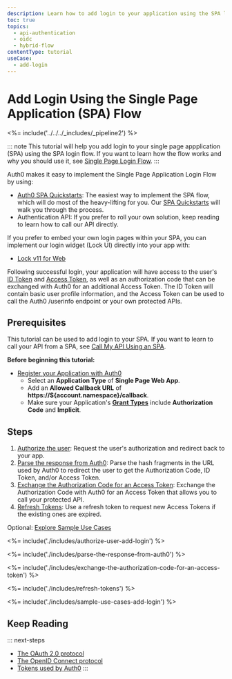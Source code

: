 ```yaml
---
description: Learn how to add login to your application using the SPA login flow.
toc: true
topics:
  - api-authentication
  - oidc
  - hybrid-flow
contentType: tutorial
useCase:
  - add-login
---
```

# Add Login Using the Single Page Application (SPA) Flow

<%= include('../../../_includes/_pipeline2') %>

::: note
This tutorial will help you add login to your single page appplication (SPA) using the SPA login flow. If you want to learn how the flow works and why you should use it, see [Single Page Login Flow](/flows/concepts/single-page-login-flow).
:::

Auth0 makes it easy to implement the Single Page Application Login Flow by using:

* [Auth0 SPA Quickstarts](/libraries): The easiest way to implement the SPA flow, which will do most of the heavy-lifting for you. Our [SPA Quickstarts](/quickstart/spa) will walk you through the process.
* Authentication API: If you prefer to roll your own solution, keep reading to learn how to call our API directly.

If you prefer to embed your own login pages within your SPA, you can implement our login widget (Lock UI) directly into your app with:

* [Lock v11 for Web](/libraries/lock/v11)

Following successful login, your application will have access to the user's [ID Token](/tokens/id-token) and [Access Token](/tokens/overview-access-tokens), as well as an authorization code that can be exchanged with Auth0 for an additional Access Token. The ID Token will contain basic user profile information, and the Access Token can be used to call the Auth0 /userinfo endpoint or your own protected APIs.

## Prerequisites

This tutorial can be used to add login to your SPA. If you want to learn to call your API from a SPA, see [Call My API Using an SPA](/flows/guides/single-page-login-flow/call-api-using-single-page-app).

**Before beginning this tutorial:**

* [Register your Application with Auth0](applications/spa)
    * Select an **Application Type** of **Single Page Web App**.
    * Add an **Allowed Callback URL** of **https://${account.namespace}/callback**.
    * Make sure your Application's **[Grant Types](/applications/application-grant-types#how-to-edit-the-application-s-grant_types-property)** include **Authorization Code** and **Implicit**.

## Steps

1. [Authorize the user](#authorize-the-user): Request the user's authorization and redirect back to your app.
1. [Parse the response from Auth0](#parse-the-response-from-auth0): Parse the hash fragments in the URL used by Auth0 to redirect the user to get the Authorization Code, ID Token, and/or Access Token.
1. [Exchange the Authorization Code for an Access Token](#exchange-the-authorization-code-for-an-access-token): Exchange the Authorization Code with Auth0 for an Access Token that allows you to call your protected API.
1. [Refresh Tokens](#refresh-tokens): Use a refresh token to request new Access Tokens if the existing ones are expired.

Optional: [Explore Sample Use Cases](#sample-use-cases)

<%= include('./includes/authorize-user-add-login') %>

<%= include('./includes/parse-the-response-from-auth0') %>

<%= include('./includes/exchange-the-authorization-code-for-an-access-token') %>

<%= include('./includes/refresh-tokens') %>

<%= include('./includes/sample-use-cases-add-login') %>

## Keep Reading

::: next-steps
- [The OAuth 2.0 protocol](/protocols/oauth2)
- [The OpenID Connect protocol](/protocols/oidc)
- [Tokens used by Auth0](/tokens)
:::